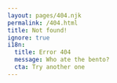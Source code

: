 ```yaml
---
layout: pages/404.njk
permalink: /404.html
title: Not found!
ignore: true
i18n:
  title: Error 404
  message: Who ate the bento?
  cta: Try another one
---
```

